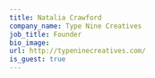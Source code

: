 ```yaml
---
title: Natalia Crawford
company_name: Type Nine Creatives
job_title: Founder
bio_image:
url: http://typeninecreatives.com/
is_guest: true
---
```

